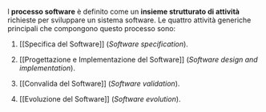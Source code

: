 l **processo software** è definito come un **insieme strutturato di attività** richieste per sviluppare un sistema software. Le quattro attività generiche principali che compongono questo processo sono:

1. [[Specifica del Software]] (_Software specification_).

2. [[Progettazione e Implementazione del Software]] (_Software design and implementation_).

3. [[Convalida del Software]] (_Software validation_).

4. [[Evoluzione del Software]] (_Software evolution_).
